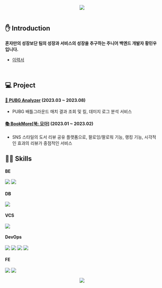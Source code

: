 <div align="center">
    <img src="https://capsule-render.vercel.app/api?type=waving&color=89CFF0&height=300&section=header&text=Minwoo%20Hwang's%20Github&fontSize=60&fontColor=404040"/>
</div>

<br>

## ✋ Introduction
**혼자만의 성장보단 팀의 성장과 서비스의 성장을 추구하는 주니어 백엔드 개발자 황민우입니다.**
- [이력서](https://menu-hwang.notion.site/bb691478ff3349bbb7259b2e527f3c16?pvs=4)

<br>

## 💻 Project
#### [🔫 PUBG Analyzer](https://github.com/menuhwang/pubg-analyzer) (2023.03 ~ 2023.08)
- PUBG 배틀그라운드 매치 결과 조회 및 킬, 데미지 로그 분석 서비스

#### [📚 BookMore[북: 모아]](https://github.com/menuhwang/book-more) (2023.01 ~ 2023.02)
- SNS 스타일의 도서 리뷰 공유 플랫폼으로, 팔로잉/팔로워 기능, 랭킹 기능, 시각적인 효과의 리뷰가 중점적인 서비스

## 💪🏻 Skills
#### BE
<img src="https://img.shields.io/badge/java-3a75b0?style=for-the-badge&logo=java&logoColor=white"></div>
<img src="https://img.shields.io/badge/spring boot-6DB33F?style=for-the-badge&logo=spring boot&logoColor=white">

#### DB
<img src="https://img.shields.io/badge/mysql-4479A1?style=for-the-badge&logo=mysql&logoColor=white"></div>

#### VCS
<img src="https://img.shields.io/badge/github-181717?style=for-the-badge&logo=github&logoColor=white"></div>

#### DevOps
<img src="https://img.shields.io/badge/github actions-2088FF?style=for-the-badge&logo=github actions&logoColor=white"></div>
<img src="https://img.shields.io/badge/docker-2496ED?style=for-the-badge&logo=docker&logoColor=white">
<img src="https://img.shields.io/badge/aws S3-569A31?style=for-the-badge&logo=Amazon S3&logoColor=white">
<img src="https://img.shields.io/badge/aws EC2-FF9900?style=for-the-badge&logo=Amazon EC2&logoColor=white">

#### FE
<img src="https://img.shields.io/badge/html5-E34F26?style=for-the-badge&logo=html5&logoColor=white"></div>
<img src="https://img.shields.io/badge/javascript-F7DF1E?style=for-the-badge&logo=javascript&logoColor=black">

<div align="center">
    <img src="https://capsule-render.vercel.app/api?type=waving&color=89CFF0&height=100&section=footer"/>
</div>
